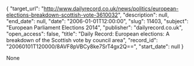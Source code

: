{
  "target_url": "http://www.dailyrecord.co.uk/news/politics/european-elections-breakdown-scottish-vote-3610032", 
  "description": null, 
  "end_date": null, 
  "date": "2006-01-01T12:00:00", 
  "slug": 11403, 
  "subject": "European Parliament Elections 2014", 
  "publisher": "dailyrecord.co.uk", 
  "open_access": false, 
  "title": "Daily Record: European elections: A breakdown of the Scottish vote by council area", 
  "record_id": "20060101T120000/8AVF8pVBCy8ke7SrT4gx2Q==", 
  "start_date": null
}

None